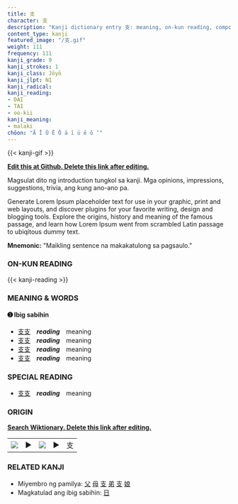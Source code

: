 ```yaml
---
title: 支
character: 支
description: "Kanji dictionary entry 支: meaning, on-kun reading, compounds, origin, related kanji"
content_type: kanji
featured_image: "/支.gif"
weight: 111
frequency: 111
kanji_grade: 9
kanji_strokes: 1
kanji_class: Jōyō
kanji_jlpt: N1
kanji_radical: 
kanji_reading: 
- DAI
- TAI
- oo-kii
kanji_meaning:
- malaki
chōon: "Ā Ī Ū Ē Ō ā ī ū ē ō ’"
---
```

[//]: # (Don't edit the line below. Kanji animated GIF code is automatically generated.)
{{< kanji-gif >}}

[//]: # (Edit below this line.)

**[Edit this at Github. Delete this link after editing.](https://github.com/tim0g/tim/tree/main/content/kanji/支/index.md)**

Magsulat dito ng introduction tungkol sa kanji. Mga opinions, impressions, suggestions, trivia, ang kung ano-ano pa.

Generate Lorem Ipsum placeholder text for use in your graphic, print and web layouts, and discover plugins for your favorite writing, design and blogging tools. Explore the origins, history and meaning of the famous passage, and learn how Lorem Ipsum went from scrambled Latin passage to ubiqitous dummy text.
 
**Mnemonic:** "Maikling sentence na makakatulong sa pagsaulo."

### ON-KUN READING

[//]: # (Don't edit the line below. ON-KUN READING code is automatically generated.)
{{< kanji-reading >}}

### MEANING & WORDS

#### ➊ **Ibig sabihin**
  - [支](../支)[支](../支)　***reading***　meaning
  - [支](../支)[支](../支)　***reading***　meaning
  - [支](../支)[支](../支)　***reading***　meaning
  - [支](../支)[支](../支)　***reading***　meaning

### SPECIAL READING
  - [支](../支)[支](../支)　***reading***　meaning

### ORIGIN

**[Search Wiktionary. Delete this link after editing.](https://wiktionary.org/wiki/支)**
<table class="kanji-table"><tr><td>
<img src="60px-支-bronze.svg.png">
</td><td>▶</td><td>
<img src="60px-支-oracle.svg.png">
</td><td>▶</td>
<td class="kanji-origin">支</td>
</tr></table>

### RELATED KANJI
- Miyembro ng pamilya: [父](../父) [母](../母) [支](../支) [弟](../弟) [支](../支) [娘](../娘)
- Magkatulad ang ibig sabihin: [日](../日)
